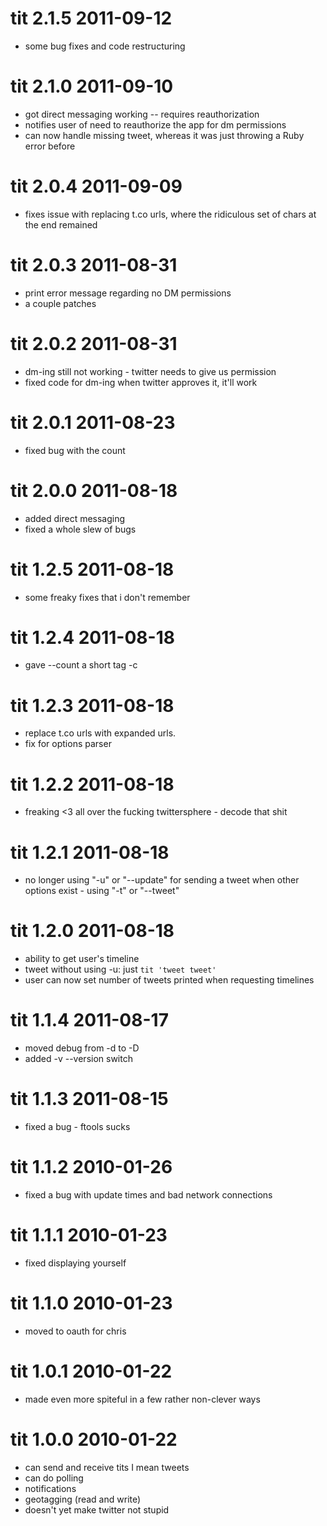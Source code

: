 # tit 2.1.5 2011-09-12

* some bug fixes and code restructuring

# tit 2.1.0 2011-09-10

* got direct messaging working -- requires reauthorization
* notifies user of need to reauthorize the app for dm permissions
* can now handle missing tweet, whereas it was just throwing a Ruby error before

# tit 2.0.4 2011-09-09

* fixes issue with replacing t.co urls, where the ridiculous set of chars at the end remained

# tit 2.0.3 2011-08-31

* print error message regarding no DM permissions
* a couple patches

# tit 2.0.2 2011-08-31

* dm-ing still not working - twitter needs to give us permission
* fixed code for dm-ing when twitter approves it, it'll work

# tit 2.0.1 2011-08-23

* fixed bug with the count

# tit 2.0.0 2011-08-18

* added direct messaging
* fixed a whole slew of bugs

# tit 1.2.5 2011-08-18

* some freaky fixes that i don't remember

# tit 1.2.4 2011-08-18

* gave --count a short tag -c

# tit 1.2.3 2011-08-18

* replace t.co urls with expanded urls.
* fix for options parser

# tit 1.2.2 2011-08-18

* freaking &lt;3 all over the fucking twittersphere - decode that shit

# tit 1.2.1 2011-08-18

 * no longer using "-u" or "--update" for sending a tweet when other options exist - using "-t" or "--tweet"

# tit 1.2.0 2011-08-18

 * ability to get user's timeline
 * tweet without using -u: just `tit 'tweet tweet'`
 * user can now set number of tweets printed when requesting timelines

# tit 1.1.4 2011-08-17

 * moved debug from -d to -D
 * added -v --version switch

# tit 1.1.3 2011-08-15

 * fixed a bug - ftools sucks

# tit 1.1.2 2010-01-26

 * fixed a bug with update times and bad network connections

# tit 1.1.1 2010-01-23

 * fixed displaying yourself

# tit 1.1.0 2010-01-23

 * moved to oauth for chris

# tit 1.0.1 2010-01-22

 * made even more spiteful in a few rather non-clever ways

# tit 1.0.0 2010-01-22

 * can send and receive tits I mean tweets
 * can do polling
 * notifications
 * geotagging (read and write)
 * doesn't yet make twitter not stupid